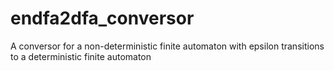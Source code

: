 endfa2dfa_conversor
===================

A conversor for a non-deterministic finite automaton with epsilon transitions to a deterministic finite automaton
